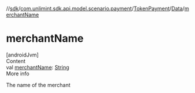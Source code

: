 //[sdk](../../../../index.md)/[com.unlimint.sdk.api.model.scenario.payment](../../index.md)/[TokenPayment](../index.md)/[Data](index.md)/[merchantName](merchant-name.md)



# merchantName  
[androidJvm]  
Content  
val [merchantName](merchant-name.md): [String](https://kotlinlang.org/api/latest/jvm/stdlib/kotlin/-string/index.html)  
More info  


The name of the merchant

  




